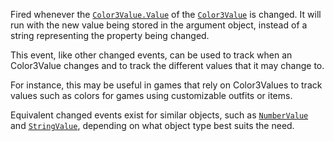 Fired whenever the [`Color3Value.Value`](https://create.roblox.com/docs/reference/engine/classes/Color3Value#Value) of the [`Color3Value`](https://create.roblox.com/docs/reference/engine/classes/Color3Value) is
changed. It will run with the new value being stored in the argument
object, instead of a string representing the property being changed.

This event, like other changed events, can be used to track when an
Color3Value changes and to track the different values that it may change
to.

For instance, this may be useful in games that rely on Color3Values to
track values such as colors for games using customizable outfits or items.

Equivalent changed events exist for similar objects, such as
[`NumberValue`](https://create.roblox.com/docs/reference/engine/classes/NumberValue) and [`StringValue`](https://create.roblox.com/docs/reference/engine/classes/StringValue), depending on what object type
best suits the need.